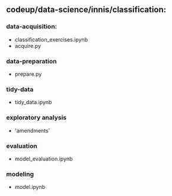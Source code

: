 ## codeup/data-science/innis/classification:
### data-acquisition:
- classification_exercises.ipynb
- acquire.py
### data-preparation
- prepare.py
### tidy-data
- tidy_data.ipynb
### exploratory analysis
- 'amendments'
### evaluation
- model_evaluation.ipynb
### modeling
- model.ipynb
